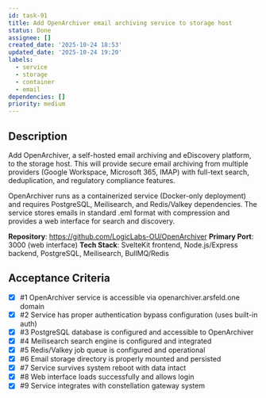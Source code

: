```yaml
---
id: task-91
title: Add OpenArchiver email archiving service to storage host
status: Done
assignee: []
created_date: '2025-10-24 18:53'
updated_date: '2025-10-24 19:20'
labels:
  - service
  - storage
  - container
  - email
dependencies: []
priority: medium
---
```


## Description

<!-- SECTION:DESCRIPTION:BEGIN -->
Add OpenArchiver, a self-hosted email archiving and eDiscovery platform, to the storage host. This will provide secure email archiving from multiple providers (Google Workspace, Microsoft 365, IMAP) with full-text search, deduplication, and regulatory compliance features.

OpenArchiver runs as a containerized service (Docker-only deployment) and requires PostgreSQL, Meilisearch, and Redis/Valkey dependencies. The service stores emails in standard .eml format with compression and provides a web interface for search and discovery.

**Repository**: https://github.com/LogicLabs-OU/OpenArchiver
**Primary Port**: 3000 (web interface)
**Tech Stack**: SvelteKit frontend, Node.js/Express backend, PostgreSQL, Meilisearch, BullMQ/Redis
<!-- SECTION:DESCRIPTION:END -->

## Acceptance Criteria
<!-- AC:BEGIN -->
- [x] #1 OpenArchiver service is accessible via openarchiver.arsfeld.one domain
- [x] #2 Service has proper authentication bypass configuration (uses built-in auth)
- [x] #3 PostgreSQL database is configured and accessible to OpenArchiver
- [x] #4 Meilisearch search engine is configured and integrated
- [x] #5 Redis/Valkey job queue is configured and operational
- [x] #6 Email storage directory is properly mounted and persisted
- [x] #7 Service survives system reboot with data intact
- [x] #8 Web interface loads successfully and allows login
- [x] #9 Service integrates with constellation gateway system
<!-- AC:END -->
